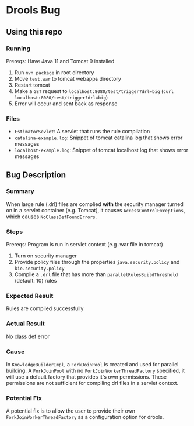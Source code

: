 # Drools Bug

## Using this repo

### Running
Prereqs: Have Java 11 and Tomcat 9 installed
1. Run `mvn package` in root directory
2. Move `test.war` to tomcat webapps directory
3. Restart tomcat
4. Make a `GET` request to `localhost:8080/test/trigger?drl=big` (`curl localhost:8080/test/trigger?drl=big`)
5. Error will occur and sent back as response

### Files
- `EstimatorSevlet`: A servlet that runs the rule compilation
- `catalina-example.log`: Snippet of tomcat catalina log that shows error messages
- `localhost-example.log`: Snippet of tomcat localhost log that shows error messages

## Bug Description

### Summary
When large rule (.drl) files are complied **with** the security manager turned
on in a servlet container (e.g. Tomcat), it causes `AccessControlExceptions`, which causes `NoClassDefFoundErrors`.

### Steps
Prereqs: Program is run in servlet context (e.g .war file in tomcat)
1. Turn on security manager
2. Provide policy files through the properties `java.security.policy` and `kie.security.policy`
3. Compile a `.drl` file that has more than `parallelRulesBuildThreshold` (default: 10) rules

### Expected Result
Rules are compiled successfully

### Actual Result
No class def error

### Cause
In `KnowledgeBuilderImpl`, a `ForkJoinPool` is created and used for parallel building. 
A `ForkJoinPool` with no `ForkJoinWorkerThreadFactory` specified, it will use a default factory
that provides it's own permissions. These permissions are not sufficient for compiling
drl files in a servlet context.

### Potential Fix
A potential fix is to allow the user to provide their own `ForkJoinWorkerThreadFactory` as a 
configuration option for drools.

